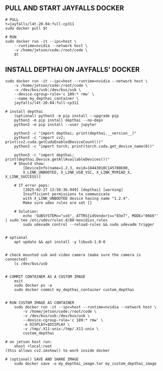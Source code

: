 ## PULL AND START JAYFALLS DOCKER
	
	# PULL	
	t=jayfalls/l4t-20.04:full-cp311
	sudo docker pull $t
	
	# RUN
	sudo docker run -it --ipc=host \
		--runtime=nvidia --network host \
		-v /home/jetson/code:/root/code \ 
		$t


## INSTALL DEPTHAI ON JAYFALLS' DOCKER
	sudo docker run -it --ipc=host --runtime=nvidia --network host \
	    -v /home/jetson/code:/root/code \
	    -v /dev/bus/usb:/dev/bus/usb \
	    --device-cgroup-rule='c 189:* rmw' \
	    --name my_depthai_container \
	    jayfalls/l4t-20.04:full-cp311
	
	# install depthai
		(optional) python3 -m pip install --upgrade pip
		python3 -m pip install depthai --no-deps
		python3 -m pip install --user jupyter

		python3 -c "import depthai; print(depthai.__version__)"
		python3 -c "import cv2; print(cv2.cuda.getCudaEnabledDeviceCount())"
		python3 -c "import torch; print(torch.cuda.get_device_name(0))"

		python3 -c "import depthai; print(depthai.Device.getAllAvailableDevices())"
		# Should show: 
			[DeviceInfo(name=1.2.3, mxid=18443010C145780E00, 
			X_LINK_UNBOOTED, X_LINK_USB_VSC, X_LINK_MYRIAD_X, X_LINK_SUCCESS)]

		# If error pops:
			[2025-02-27 13:58:36.949] [depthai] [warning] 
			Insufficient permissions to communicate 
			with X_LINK_UNBOOTED device having name "1.2.4". 
			Make sure udev rules are set []

		# Solution:
			echo 'SUBSYSTEM=="usb", ATTRS{idVendor}=="03e7", MODE="0666"' | sudo tee /etc/udev/rules.d/80-movidius.rules
			sudo udevadm control --reload-rules && sudo udevadm trigger


	# optional
		apt update && apt install -y libusb-1.0-0

	
	# check mounted usb and video camera (make sure the camera is connected)
		ls /dev/bus/usb

	
	# COMMIT CONTAINER AS A CUSTOM IMAGE
		exit
		sudo docker ps -a
		sudo docker commit my_depthai_container custom_depthai


	# RUN CUSTOM IMAGE AS CONTAINER
		sudo docker run -it --ipc=host --runtime=nvidia --network host \
		    -v /home/jetson/code:/root/code \
		    -v /dev/bus/usb:/dev/bus/usb \
		    --device-cgroup-rule='c 189:* rmw' \
		    -e DISPLAY=$DISPLAY \
		    -v /tmp/.X11-unix:/tmp/.X11-unix \
		    custom_depthai
	
	# on jetson host run:
		xhost +local:root
	(this allows cv2.imshow() to work inside docker

	# (optional) SAVE AND SHARE IMAGE
		sudo docker save -o my_depthai_image.tar my_custom_depthai_image

		